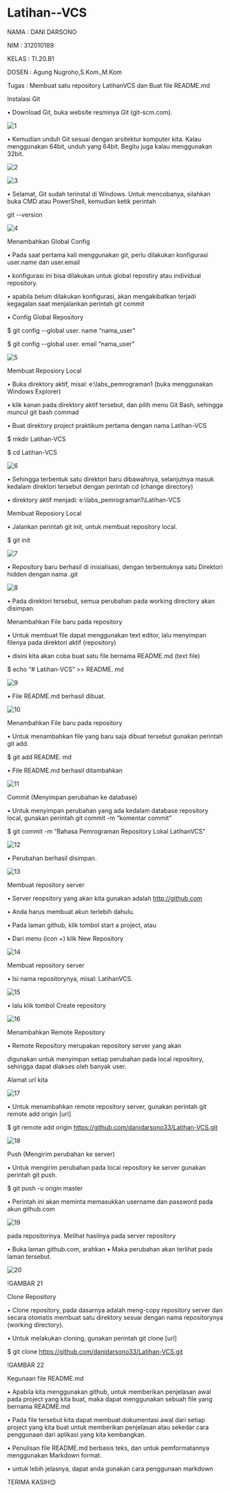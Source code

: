 # Latihan--VCS

NAMA : DANI DARSONO

NIM : 312010189

KELAS : TI.20.B1

DOSEN : Agung Nugroho,S.Kom.,M.Kom

Tugas : Membuat satu repository LatihanVCS dan Buat file README.md

Instalasi Git

• Download Git, buka website resminya Git (git-scm.com).
 
![1](https://user-images.githubusercontent.com/73014427/96397269-625e3b80-11f3-11eb-83b9-890209c0f048.png)


• Kemudian unduh Git sesuai dengan arsitektur komputer kita. Kalau menggunakan 64bit, unduh yang 64bit. Begitu juga kalau menggunakan 32bit.

![2](https://user-images.githubusercontent.com/73014427/96397756-6179d980-11f4-11eb-9f12-5866977ba06f.png)




![3](https://user-images.githubusercontent.com/73014427/96400866-195eb500-11fc-11eb-889f-c8aaf88706b6.png)



• Selamat, Git sudah terinstal di Windows. Untuk mencobanya, silahkan buka CMD atau PowerShell, kemudian ketik perintah



git --version

![4](https://user-images.githubusercontent.com/73014427/96402468-28476680-1200-11eb-9b66-5e84d08bab9e.png)



Menambahkan Global Config

• Pada saat pertama kali menggunakan git, perlu dilakukan konfigurasi user.name dan user.email

• konfigurasi ini bisa dilakukan untuk global repostiry atau individual repository.

• apabila belum dilakukan konfigurasi, akan mengakibatkan terjadi kegagalan saat menjalankan perintah git commit

• Config Global Repository

$ git config --global user. name “nama_user”

$ git config --global user. email “nama_user”


![5](https://user-images.githubusercontent.com/73014427/96402520-575dd800-1200-11eb-8cec-e00b486dad99.png)

Membuat Reposiory Local

• Buka direktory aktif, misal: e:\labs_pemrograman1 (buka menggunakan Windows Explorer)

• klik kanan pada direktory aktif tersebut, dan pilih menu Git Bash, sehingga muncul git bash commad

• Buat direktory project praktikum pertama dengan nama Latihan-VCS

$ mkdir Latihan-VCS

$ cd Latihan-VCS

 
![6](https://user-images.githubusercontent.com/73014427/96402620-92600b80-1200-11eb-9996-5182bb53277c.png)



• Sehingga terbentuk satu direktori baru dibawahnya, selanjutnya masuk kedalam direktori tersebut dengan perintah cd (change directory)

• direktory aktif menjadi: e:\labs_pemrograman1\Latihan-VCS

Membuat Reposiory Local

• Jalankan perintah git init, untuk membuat repository local.

$ git init

![7](https://user-images.githubusercontent.com/73014427/96402805-026e9180-1201-11eb-9a9e-074f67bcb9f1.png)



• Repository baru berhasil di inisialisasi, dengan terbentuknya satu Direktori hidden dengan nama .git 

![8](https://user-images.githubusercontent.com/73014427/96402895-31850300-1201-11eb-9a4e-e7e147854b4c.png)


• Pada direktori tersebut, semua perubahan pada working directory akan disimpan.

Menambahkan File baru pada repository

• Untuk membuat file dapat menggunakan text editor, lalu menyimpan filenya pada direktori aktif (repository)

• disini kita akan coba buat satu file bernama README.md (text file)

$ echo “# Latihan-VCS” >> README. md

![9](https://user-images.githubusercontent.com/73014427/96403191-e15a7080-1201-11eb-97fa-d1e92998c952.png)

• File README.md berhasil dibuat.

![10](https://user-images.githubusercontent.com/73014427/96403270-18c91d00-1202-11eb-9dbb-2e8c6b471499.png)



Menambahkan File baru pada repository

• Untuk menambahkan file yang baru saja dibuat tersebut gunakan perintah git add.

$ git add README. md

• File README.md berhasil ditambahkan

![11](https://user-images.githubusercontent.com/73014427/96403324-4b731580-1202-11eb-9849-f8aa0d79ed62.png)


Commit (Menyimpan perubahan ke database)

• Untuk menyimpan perubahan yang ada kedalam database repository local, gunakan perintah git commit -m “komentar commit”

$ git commit -m “Bahasa Pemrograman Repository Lokal LatihanVCS"

![12](https://user-images.githubusercontent.com/73014427/96403409-870ddf80-1202-11eb-8b0c-74e309711b76.png)


• Perubahan berhasil disimpan.

![13](https://user-images.githubusercontent.com/73014427/96403481-bd4b5f00-1202-11eb-9b1a-a9df3c990ecb.png)



Membuat repository server

• Server reopsitory yang akan kita gunakan adalah http://github.com

• Anda harus membuat akun terlebih dahulu.

• Pada laman github, klik tombol start a project, atau

• Dari menu (icon +) klik New Repository

![14](https://user-images.githubusercontent.com/73014427/96403574-f4ba0b80-1202-11eb-976d-68f9341dcaa6.png)


Membuat repository server

• Isi nama repositorynya, misal: LatihanVCS.


![15](https://user-images.githubusercontent.com/73014427/96403670-2337e680-1203-11eb-9662-c49b7c0b364f.png)


• lalu klik tombol Create repository


![16](https://user-images.githubusercontent.com/73014427/96404701-c689fb00-1205-11eb-8215-45dff73dc0c0.png)

Menambahkan Remote Repository

• Remote Repository merupakan repository server yang akan

digunakan untuk menyimpan setiap perubahan pada local repository, sehingga dapat diakses oleh banyak user.

Alamat url kita

![17](https://user-images.githubusercontent.com/73014427/96404808-05b84c00-1206-11eb-9571-564b9c06487c.png)


• Untuk menambahkan remote repository server, gunakan perintah git remote add origin [url]

$ git remote add origin https://github.com/danidarsono33/Latihan-VCS.git


![18](https://user-images.githubusercontent.com/73014427/96404885-34cebd80-1206-11eb-8f6a-31c223c613c1.png)

Push (Mengirim perubahan ke server)

• Untuk mengirim perubahan pada local repository ke server gunakan perintah git push.

$ git push -u origin master

• Perintah ini akan meminta memasukkan username dan password pada akun github.com

![19](https://user-images.githubusercontent.com/73014427/96405033-8bd49280-1206-11eb-99bb-eb840b9e377e.png)


pada repositorinya.
Melihat hasilnya pada server repository

• Buka laman github.com, arahkan
• Maka perubahan akan terlihat pada laman tersebut.

![20](https://user-images.githubusercontent.com/73014427/96405103-b45c8c80-1206-11eb-8c60-ca28022f5061.png)


!GAMBAR 21

Clone Repository

• Clone repository, pada dasarnya adalah meng-copy repository server dan secara otomatis membuat satu direktory sesuai dengan nama repositorynya (working directory).

• Untuk melakukan cloning, gunakan perintah git clone [url]

$ git clone https://github.com/danidarsono33/Latihan-VCS.git

!GAMBAR 22



Kegunaan file README.md

• Apabila kita menggunakan github, untuk memberikan penjelasan awal pada project yang kita buat, maka dapat menggunakan sebuah file yang bernama README.md

• Pada file tersebut kita dapat membuat dokumentasi awal dari setiap project yang kita buat untuk memberikan penjelasan atau sekedar cara penggunaan dari aplikasi yang kita kembangkan.

• Penulisan file README.md berbasis teks, dan untuk pemformatannya menggunakan Markdown format.

• untuk lebih jelasnya, dapat anda gunakan cara penggunaan markdown

TERIMA KASIH😊

















